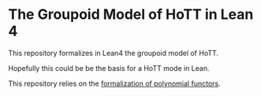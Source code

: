 
# The Groupoid Model of HoTT in Lean 4

This repository formalizes in Lean4 the groupoid model of HoTT.  

Hopefully this could be be the basis for a HoTT mode in Lean.

This repository relies on the [formalization of polynomial functors](https://github.com/sinhp/Poly/tree/master). 
